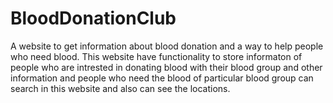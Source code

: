 # BloodDonationClub
A website to get information about blood donation and a way to help people who need blood. This website have functionality to store informaton of people who are intrested in donating blood with their blood group and other information and people who need the blood of particular blood group can search in this website and also can see the locations.
